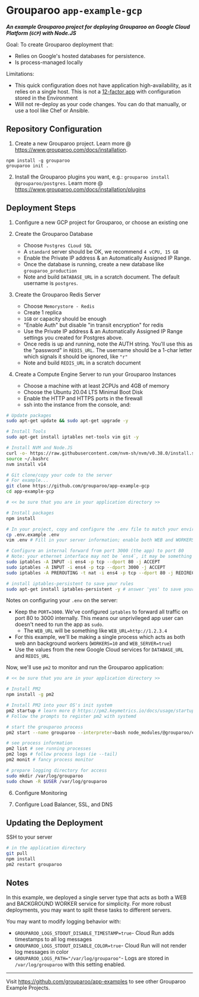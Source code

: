 # Grouparoo `app-example-gcp`

_**An example Grouparoo project for deploying Grouparoo on Google Cloud Platform (`GCP`) with Node.JS**_

Goal: To create Grouparoo deployment that:

- Relies on Google's hosted databases for persistence.
- Is process-managed locally

Limitations:

- This quick configuration does not have application high-availability, as it relies on a single host. This is not a [12-factor app](https://12factor.net/) with configuration stored in the Environment
- Will not re-deploy as your code changes. You can do that manually, or use a tool like Chef or Ansible.

## Repository Configuration

1. Create a new Grouparoo project. Learn more @ https://www.grouparoo.com/docs/installation.

```
npm install -g grouparoo
grouparoo init .
```

2. Install the Grouparoo plugins you want, e.g.: `grouparoo install @grouparoo/postgres`. Learn more @ https://www.grouparoo.com/docs/installation/plugins

## Deployment Steps

1. Configure a new GCP project for Grouparoo, or choose an existing one

2. Create the Grouparoo Database

   - Choose `Postgres CLoud SQL`
   - A `standard` server should be OK, we recommend `4 vCPU, 15 GB`
   - Enable the Private IP address & an Automatically Assigned IP Range.
   - Once the database is running, create a new database like `grouparoo_production`
   - Note and build `DATABASE_URL` in a scratch document. The default username is `postgres`.

3. Create the Grouparoo Redis Server

   - Choose `Memorystore - Redis`
   - Create 1 replica
   - `1GB` or capacity should be enough
   - "Enable Auth" but disable "in transit encryption" for redis
   - Use the Private IP address & an Automatically Assigned IP Range settings you created for Postgres above.
   - Once redis is up and running, note the AUTH string. You'll use this as the "password" in `REDIS_URL`. The username should be a 1-char letter which signals it should be ignored, like `"r"`
   - Note and build `REDIS_URL` in a scratch document

4. Create a Compute Engine Server to run your Grouparoo Instances

   - Choose a machine with at least 2CPUs and 4GB of memory
   - Choose the Ubuntu 20.04 LTS Minimal Boot Disk
   - Enable the HTTP and HTTPS ports in the firewall
   - ssh into the instance from the console, and:

```bash
# Update packages
sudo apt-get update && sudo apt-get upgrade -y

# Install Tools
sudo apt-get install iptables net-tools vim git -y

# Install NVM and Node.JS
curl -o- https://raw.githubusercontent.com/nvm-sh/nvm/v0.38.0/install.sh | bash
source ~/.bashrc
nvm install v14

# Git clone/copy your code to the server
# For example...
git clone https://github.com/grouparoo/app-example-gcp
cd app-example-gcp

# << be sure that you are in your application directory >>

# Install packages
npm install

# In your project, copy and configure the .env file to match your environment
cp .env.example .env
vim .env # Fill in your server information; enable both WEB and WORKERS

# Configure an internal forward from port 3000 (the app) to port 80
# Note: your ethernet interface may not be `ens4`, it may be something else.  Run `ifconfig -a` to see your network interfaces
sudo iptables -A INPUT -i ens4 -p tcp --dport 80 -j ACCEPT
sudo iptables -A INPUT -i ens4 -p tcp --dport 3000 -j ACCEPT
sudo iptables -A PREROUTING -t nat -i ens4 -p tcp --dport 80 -j REDIRECT --to-port 3000

# install iptables-persistent to save your rules
sudo apt-get install iptables-persistent -y # answer 'yes' to save your existing iptables rules
```

Notes on configuring your `.env` on the server:

- Keep the `PORT=3000`. We've configured `iptables` to forward all traffic on port 80 to 3000 internally. This means our unprivileged app user can doesn't need to run the app as `sudo`.
  - The `WEB_URL` will be something like `WEB_URL=http://1.2.3.4`
- For this example, we'll be making a single process which acts as both web ann background workers (`WORKERS=10` and `WEB_SERVER=true`)
- Use the values from the new Google Cloud services for `DATABASE_URL` and `REDIS_URL`

Now, we'll use `pm2` to monitor and run the Grouparoo application:

```bash
# << be sure that you are in your application directory >>

# Install PM2
npm install -g pm2

# Install PM2 into your OS's init system
pm2 startup # learn more @ https://pm2.keymetrics.io/docs/usage/startup/
# Follow the prompts to register pm2 with systemd

# start the grouparoo process
pm2 start --name grouparoo --interpreter=bash node_modules/@grouparoo/core/bin/start

# see process information
pm2 list # see running processes
pm2 logs # follow process logs (ie --tail)
pm2 monit # fancy process monitor

# prepare logging directory for access
sudo mkdir /var/log/grouparoo
sudo chown -R $USER /var/log/grouparoo
```

6. Configure Monitoring

7. Configure Load Balancer, SSL, and DNS

## Updating the Deployment

SSH to your server

```bash
# in the application directory
git pull
npm install
pm2 restart grouparoo
```

## Notes

In this example, we deployed a single server type that acts as both a WEB and BACKGROUND WORKER service for simplicity. For more robust deployments, you may want to split these tasks to different servers.

You may want to modify logging behavior with:

- `GROUPAROO_LOGS_STDOUT_DISABLE_TIMESTAMP=true`- Cloud Run adds timestamps to all log messages
- `GROUPAROO_LOGS_STDOUT_DISABLE_COLOR=true`- Cloud Run will not render log messages in color
- `GROUPAROO_LOGS_PATH="/var/log/grouparoo"`- Logs are stored in `/var/log/grouparoo` with this setting enabled.

---

Visit https://github.com/grouparoo/app-examples to see other Grouparoo Example Projects.

